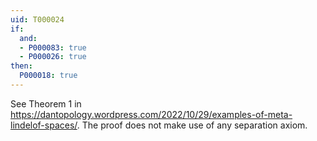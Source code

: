 ```yaml
---
uid: T000024
if:
  and:
  - P000083: true
  - P000026: true
then:
  P000018: true
---
```


See Theorem 1 in <https://dantopology.wordpress.com/2022/10/29/examples-of-meta-lindelof-spaces/>.  The proof does not make use of any separation axiom.
